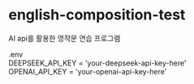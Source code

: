 # english-composition-test
AI api를 활용한 영작문 연습 프로그램

.env
<br>
DEEPSEEK_API_KEY = 'your-deepseek-api-key-here'
<br>
OPENAI_API_KEY = 'your-openai-api-key-here'
